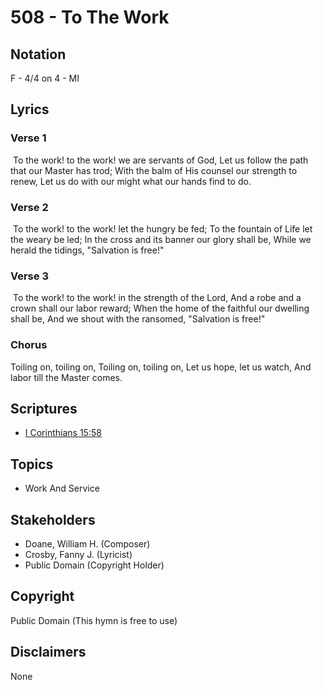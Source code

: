 # 508 - To The Work

## Notation

F - 4/4 on 4 - MI

## Lyrics

### Verse 1

 To the work! to the work! we are servants of God, Let us follow the path that our Master has trod; With the balm of His counsel our strength to renew, Let us do with our might what our hands find to do. 

### Verse 2

 To the work! to the work! let the hungry be fed; To the fountain of Life let the weary be led; In the cross and its banner our glory shall be, While we herald the tidings, "Salvation is free!"

### Verse 3

 To the work! to the work! in the strength of the Lord, And a robe and a crown shall our labor reward; When the home of the faithful our dwelling shall be, And we shout with the ransomed, "Salvation is free!" 

### Chorus

Toiling on, toiling on, Toiling on, toiling on, Let us hope, let us watch, And labor till the Master comes.


## Scriptures

- [I Corinthians 15:58](https://www.biblegateway.com/passage/?search=I%20Corinthians%2015%3A58)

## Topics

- Work And Service

## Stakeholders

- Doane, William H. (Composer)
- Crosby, Fanny J. (Lyricist)
- Public Domain (Copyright Holder)

## Copyright

Public Domain
(This hymn is free to use)

## Disclaimers

None

